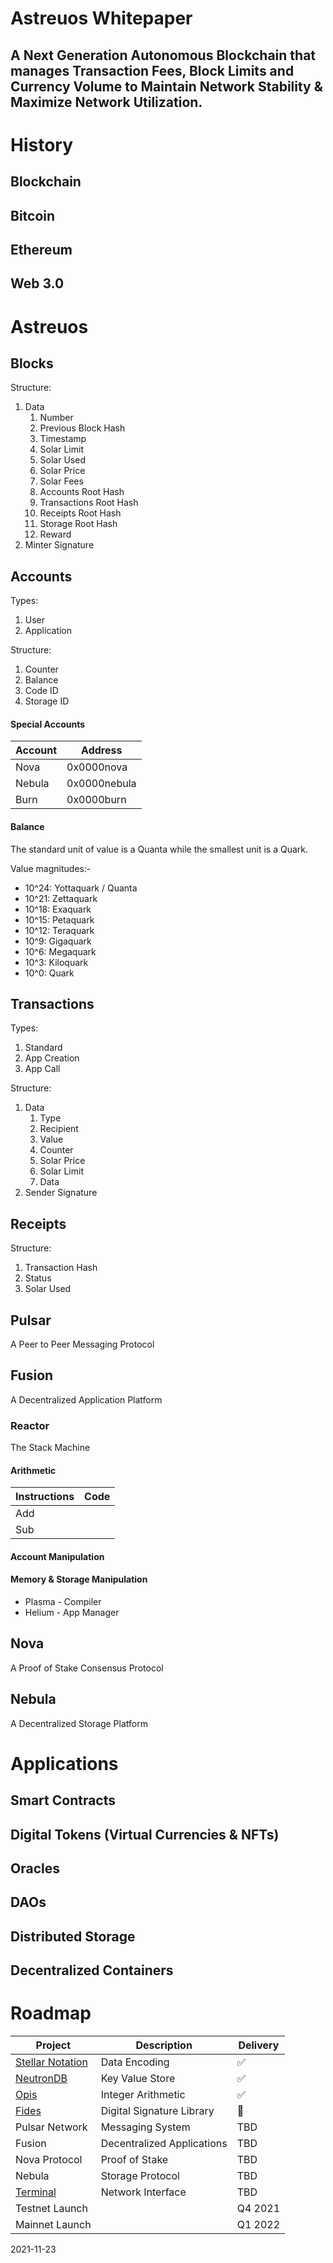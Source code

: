 
# Astreuos Whitepaper

## A Next Generation Autonomous Blockchain that manages Transaction Fees, Block Limits and Currency Volume to Maintain Network Stability & Maximize Network Utilization.

# History

## Blockchain

## Bitcoin

## Ethereum

## Web 3.0

# Astreuos

## Blocks

Structure:
1. Data
    1. Number
    2. Previous Block Hash
    3. Timestamp
    4. Solar Limit
    5. Solar Used
    6. Solar Price
    7. Solar Fees
    8. Accounts Root Hash
    9. Transactions Root Hash
    10. Receipts Root Hash
    11. Storage Root Hash
    12. Reward
2. Minter Signature

## Accounts

Types:
1. User
2. Application

Structure:
1. Counter
2. Balance
3. Code ID
4. Storage ID

#### Special Accounts

| Account | Address |
|---|---|
| Nova | 0x0000nova |
| Nebula | 0x0000nebula |
| Burn | 0x0000burn |


#### Balance

The standard unit of value is a Quanta while the smallest unit is a Quark.

Value magnitudes:-

- 10^24: Yottaquark / Quanta
- 10^21: Zettaquark
- 10^18: Exaquark
- 10^15: Petaquark
- 10^12: Teraquark
- 10^9: Gigaquark
- 10^6: Megaquark
- 10^3: Kiloquark
- 10^0: Quark

## Transactions

Types:
1. Standard
2. App Creation
3. App Call

Structure:
1. Data
    1. Type
    2. Recipient
    3. Value
    4. Counter
    5. Solar Price
    6. Solar Limit
    7. Data
2. Sender Signature

## Receipts

Structure:
1. Transaction Hash
2. Status
3. Solar Used

## Pulsar

A Peer to Peer Messaging Protocol

## Fusion

A Decentralized Application Platform

### Reactor

The Stack Machine

#### Arithmetic
| Instructions | Code |
|---|---|
| Add | |
| Sub | |

#### Account Manipulation

#### Memory & Storage Manipulation


- Plasma - Compiler
- Helium - App Manager

## Nova

A Proof of Stake Consensus Protocol

## Nebula

A Decentralized Storage Platform

# Applications

## Smart Contracts

## Digital Tokens (Virtual Currencies & NFTs)

## Oracles

## DAOs

## Distributed Storage

## Decentralized Containers

# Roadmap
| Project | Description | Delivery |
|---|---|---|
| [Stellar Notation](https://github.com/seg-software/rust-stellar-notation) | Data Encoding | ✅ |
| [NeutronDB](https://github.com/seg-software/rust-neutrondb) | Key Value Store | ✅ |
| [Opis](https://github.com/seg-software/rust-opis) | Integer Arithmetic | ✅ |
| [Fides](https://github.com/seg-software/rust-fides) | Digital Signature Library | 🚧 |
| Pulsar Network | Messaging System |  TBD |
| Fusion | Decentralized Applications | TBD |
| Nova Protocol| Proof of Stake | TBD |
| Nebula | Storage Protocol | TBD |
| [Terminal](https://github.com/astreuos/astreuos-terminal) | Network Interface | TBD |
| Testnet Launch | | Q4 2021 |
| Mainnet Launch | | Q1 2022 |

2021-11-23